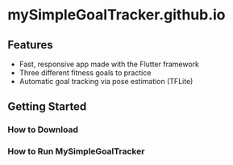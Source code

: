 # mySimpleGoalTracker.github.io
## Features
- Fast, responsive app made with the Flutter framework
- Three different fitness goals to practice
- Automatic goal tracking via pose estimation (TFLite)
## Getting Started
### How to Download
### How to Run MySimpleGoalTracker
